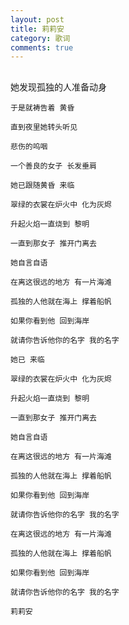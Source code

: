 ```yaml
---
layout: post
title: 莉莉安
category: 歌词
comments: true
---
```


## 
	
她发现孤独的人准备动身 
	
	于是就祷告着 黄昏 
	
	直到夜里她转头听见 
	
	悲伤的呜咽 
	
	一个善良的女子 长发垂肩 
	
	她已跟随黄昏 来临 
	
	翠绿的衣裳在炉火中 化为灰烬 
	
	升起火焰一直烧到 黎明 
	
	一直到那女子 推开门离去 
	
	她自言自语 
	
	在离这很远的地方 有一片海滩 
	
	孤独的人他就在海上 撑着船帆 
	
	如果你看到他 回到海岸 
	
	就请你告诉他你的名字 我的名字 
	
	她已 来临 
	
	翠绿的衣裳在炉火中 化为灰烬 
	
	升起火焰一直烧到 黎明 
	
	一直到那女子 推开门离去 
	
	她自言自语 
	
	在离这很远的地方 有一片海滩 
	
	孤独的人他就在海上 撑着船帆 
	
	如果你看到他 回到海岸 
	
	就请你告诉他你的名字 我的名字 
	
	在离这很远的地方 有一片海滩 
	
	孤独的人他就在海上 撑着船帆 
	
	如果你看到他 回到海岸 
	
	就请你告诉他你的名字 我的名字 
	
	莉莉安 
